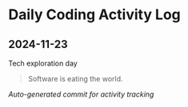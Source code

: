 # Daily Coding Activity Log

## 2024-11-23

Tech exploration day

> Software is eating the world.

*Auto-generated commit for activity tracking*
